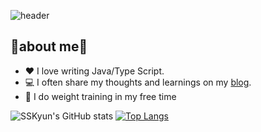 ![header](https://capsule-render.vercel.app/api?type=waving&color=auto&height=300&section=header&text=Hello,I'm%20SungKyun%20Ku&fontSize=45)

## 📕about me📘
- ❤ I love writing Java/Type Script.
- 💻 I often share my thoughts and learnings on my <a href="https://ksk-yun.tistory.com/">blog</a>.
- 💪 I do weight training in my free time

![SSKyun's GitHub stats](https://github-readme-stats.vercel.app/api?username=SSKyun&show_icons=true&theme=tokyonight&line_height=20)
[![Top Langs](https://github-readme-stats.vercel.app/api/top-langs/?username=SSKyun&layout=compact&theme=tokyonight)](https://github.com/anuraghazra/github-readme-stats)

